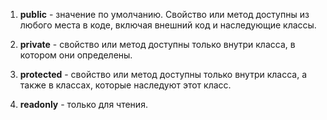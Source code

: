 1. **public** - значение по умолчанию. Свойство или метод доступны из любого места в коде, включая внешний код и наследующие классы.
    
2. **private** - свойство или метод доступны только внутри класса, в котором они определены.
    
3. **protected** - свойство или метод доступны только внутри класса, а также в классах, которые наследуют этот класс.
    
4. **readonly** - только для чтения.
